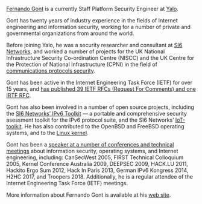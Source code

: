 [Fernando Gont](https://www.gont.com.ar) is a currently Staff Platform Security Engineer at [Yalo](https://www.yalo.com).

Gont has twenty years of industry experience in the fields of Internet engineering and information security, working for a number of private and governmental organizations from around the world.

Before joining Yalo, he was a security researcher and consultant at [SI6 Networks](https://www.si6networks.com), and worked a number of projects for the UK National Infrastructure Security Co-ordination Centre (NISCC) and the UK Centre for the Protection of National Infrastructure (CPNI) in the field of [communications protocols security](https://www.gont.com.ar/publications/).

Gont has been active in the Internet Engineering Task Force (IETF) for over 15 years, and [has published 39 IETF RFCs (Request For Comments) and one IRTF RFC](https://datatracker.ietf.org/person/Fernando%20Gont).

Gont has also been involved in a number of open source projects, including the [SI6 Networks’ IPv6 Toolkit](https://www.si6networks.com/research/tools/ipv6toolkit/) — a portable and comprehensive security asessment toolkit for the IPv6 protocol suite, and the SI6 Networks’ [IoT-toolkit](https://www.si6networks.com/tools/iot-toolkit). He has also contributed to the OpenBSD and FreeBSD operating systems, and to the [Linux kernel](https://patchwork.ozlabs.org/project/netdev/list/?submitter=64691&state=*).

Gont has been a [speaker at a number of conferences and technical meetings](https://www.gont.com.ar/presentations/) about information security, operating systems, and Internet engineering, including: CanSecWest 2005, FIRST Technical Colloquium 2005, Kernel Conference Australia 2009, DEEPSEC 2009, HACK.LU 2011, Hackito Ergo Sum 2012, Hack In Paris 2013, German IPv6 Kongress 2014, H2HC 2017, and Troopers 2018. Additionally, he is a regular attendee of the Internet Engineering Task Force (IETF) meetings.

More information about Fernando Gont is available at his [web site](https://www.gont.com.ar).
